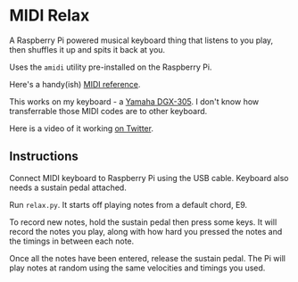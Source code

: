 # MIDI Relax

A Raspberry Pi powered musical keyboard thing that listens to you play, then shuffles it up and spits it back at you.

Uses the `amidi` utility pre-installed on the Raspberry Pi.

Here's a handy(ish) [MIDI reference](https://www.midi.org/specifications/item/table-1-summary-of-midi-message).

This works on my keyboard - a [Yamaha DGX-305](https://www.manualslib.com/manual/196284/Yamaha-Portable-Grand-Dgx-305.html). I don't know how transferrable those MIDI codes are to other keyboard.

Here is a video of it working [on Twitter](https://twitter.com/danielthepope/status/1226546013466394626).

## Instructions

Connect MIDI keyboard to Raspberry Pi using the USB cable. Keyboard also needs a sustain pedal attached.

Run `relax.py`. It starts off playing notes from a default chord, E9.

To record new notes, hold the sustain pedal then press some keys. It will record the notes you play, along with how hard you pressed the notes and the timings in between each note.

Once all the notes have been entered, release the sustain pedal. The Pi will play notes at random using the same velocities and timings you used.
